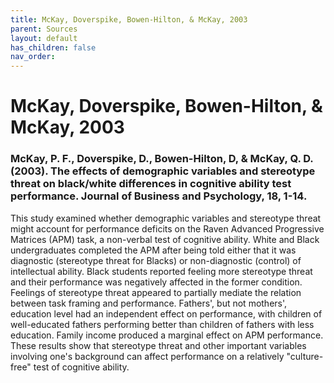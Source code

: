 ```yaml
---
title: McKay, Doverspike, Bowen-Hilton, & McKay, 2003
parent: Sources
layout: default
has_children: false
nav_order: 
---
```


# McKay, Doverspike, Bowen-Hilton, & McKay, 2003

### McKay, P. F., Doverspike, D., Bowen-Hilton, D, & McKay, Q. D. (2003). The effects of demographic variables and stereotype threat on black/white differences in cognitive ability test performance. Journal of Business and Psychology, 18, 1-14.

This study examined whether demographic variables and stereotype threat might account for performance deficits on the Raven Advanced Progressive Matrices (APM) task, a non-verbal test of cognitive ability. White and Black undergraduates completed the APM after being told either that it was diagnostic (stereotype threat for Blacks) or non-diagnostic (control) of intellectual ability. Black students reported feeling more stereotype threat and their performance was negatively affected in the former condition. Feelings of stereotype threat appeared to partially mediate the relation between task framing and performance. Fathers', but not mothers', education level had an independent effect on performance, with children of well-educated fathers performing better than children of fathers with less education. Family income produced a marginal effect on APM performance. These results show that stereotype threat and other important variables involving one's background can affect performance on a relatively "culture-free" test of cognitive ability.
